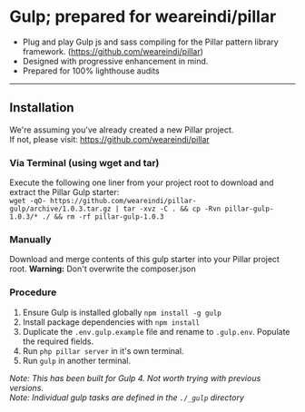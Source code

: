 # Gulp; prepared for weareindi/pillar

- Plug and play Gulp js and sass compiling for the Pillar pattern library framework. (https://github.com/weareindi/pillar)
- Designed with progressive enhancement in mind.
- Prepared for 100% lighthouse audits

---

## Installation
We're assuming you've already created a new Pillar project.   
If not, please visit: https://github.com/weareindi/pillar

### Via Terminal (using wget and tar)
Execute the following one liner from your project root to download and extract the Pillar Gulp starter:   
`wget -qO- https://github.com/weareindi/pillar-gulp/archive/1.0.3.tar.gz | tar -xvz -C . && cp -Rvn pillar-gulp-1.0.3/* ./ && rm -rf pillar-gulp-1.0.3`

### Manually
Download and merge contents of this gulp starter into your Pillar project root.
**Warning:** Don't overwrite the composer.json

### Procedure
1. Ensure Gulp is installed globally `npm install -g gulp`
2. Install package dependencies with `npm install`
3. Duplicate the `.env.gulp.example` file and rename to `.gulp.env`. Populate the required fields.
4. Run `php pillar server` in it's own terminal.   
5. Run `gulp` in another terminal.   

_Note: This has been built for Gulp 4. Not worth trying with previous versions._   
_Note: Individual gulp tasks are defined in the `./_gulp` directory_
